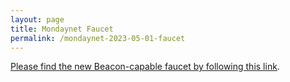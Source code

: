 ```yaml
---
layout: page
title: Mondaynet Faucet
permalink: /mondaynet-2023-05-01-faucet
---
```


[Please find the new Beacon-capable faucet by following this link](https://faucet.mondaynet-2023-05-01.teztnets.xyz).
